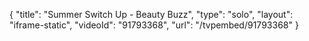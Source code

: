 {
    "title": "Summer Switch Up - Beauty Buzz",
    "type": "solo",
    "layout": "iframe-static",
    "videoId": "91793368",
    "url": "\/tvpembed\/91793368"
}